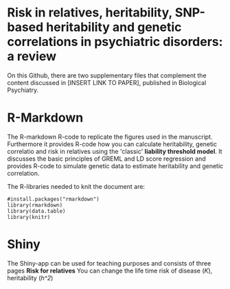 # Risk in relatives, heritability, SNP-based heritability and genetic correlations in psychiatric disorders: a review

On this Github, there are two supplementary files that complement the content discussed in [INSERT LINK TO PAPER], published in Biological Psychiatry.

# R-Markdown

The R-markdown R-code to replicate the figures used in the manuscript. Furthermore it provides R-code how you can calculate heritability, genetic correlatio and risk in relatives using the 'classic' **liability threshold model**. It discusses the basic principles of GREML and LD score regression and provides R-code to simulate genetic data to estimate heritability and genetic correlation.

The R-libraries needed to knit the document are:
 ```  
 #install.packages("rmarkdown") 
library(rmarkdown)   
library(data.table)
library(knitr)
 ```  
# Shiny

The Shiny-app can be used for teaching purposes and consists of three pages
**Risk for relatives**
You can change the life time risk of disease (*K*), heritability (*h^2*) 

